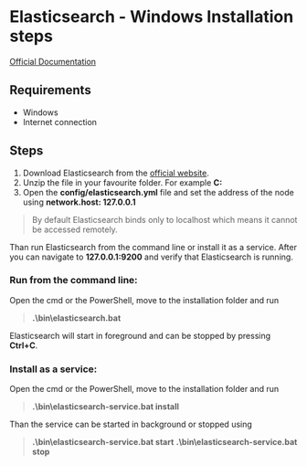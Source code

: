 ﻿# Elasticsearch - Windows Installation steps

 [Official Documentation](https://www.elastic.co/guide/en/elasticsearch/reference/current/index.html)

## Requirements 

- Windows
- Internet connection

## Steps

1. Download Elasticsearch from the [official website](https://www.elastic.co/downloads/elasticsearch).
2. Unzip the file in your favourite folder. For example **C:**
3. Open the **config/elasticsearch.yml** file and set the address of the node using **network.host: 127.0.0.1**
>By default Elasticsearch binds only to localhost which means it cannot be accessed remotely.

Than run Elasticsearch from the command line or install it as a service.
After you can navigate to **127.0.0.1:9200** and verify that Elasticsearch is running.

### Run from the command line:
Open the cmd or the PowerShell, move to the installation folder and run
> **.\bin\elasticsearch.bat**

Elasticsearch will start in foreground and can be stopped by pressing **Ctrl+C**.

### Install as a service:
Open the cmd or the PowerShell, move to the installation folder and run
> **.\bin\elasticsearch-service.bat install**

Than the service can be started in background or stopped using 
> **.\bin\elasticsearch-service.bat start**
> **.\bin\elasticsearch-service.bat stop**




